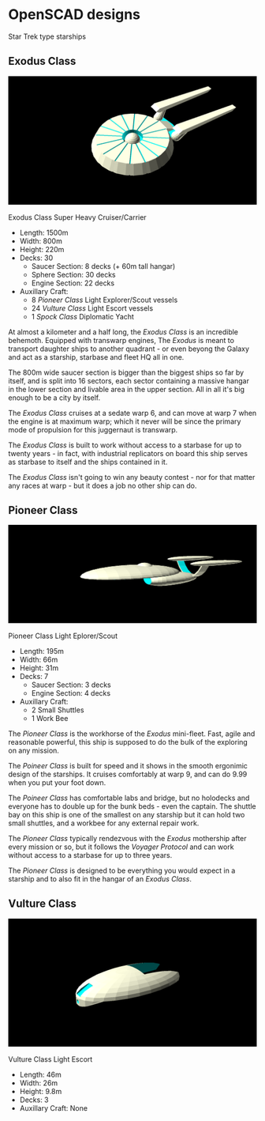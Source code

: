 # OpenSCAD designs

Star Trek type starships

## Exodus Class

![Mother Ship](mothership.png)

Exodus Class Super Heavy Cruiser/Carrier

 * Length: 1500m
 * Width: 800m
 * Height: 220m
 * Decks: 30
   * Saucer Section: 8 decks (+ 60m tall hangar)
   * Sphere Section: 30 decks
   * Engine Section: 22 decks
 * Auxillary Craft:
   * 8 *Pioneer Class* Light Explorer/Scout vessels
   * 24 *Vulture Class* Light Escort vessels
   * 1 *Spock Class* Diplomatic Yacht

At almost a kilometer and a half long, the *Exodus Class* is an incredible 
behemoth. Equipped with transwarp engines, The *Exodus* is meant to 
transport daughter ships to another quadrant - or even beyong the Galaxy
and act as a starship, starbase and fleet HQ all in one.

The 800m wide saucer section is bigger than the biggest ships so far by
itself, and is split into 16 sectors, each sector containing a massive
hangar in the lower section and livable area in the upper section. All in 
all it's big enough to be a city by itself.

The *Exodus Class* cruises at a sedate warp 6, and can move at warp 7 
when the engine is at maximum warp; which it never will be since the 
primary mode of propulsion for this juggernaut is transwarp.

The *Exodus Class* is built to work without access to a starbase for up to 
twenty years - in fact, with industrial replicators on board this ship 
serves as starbase to itself and the ships contained in it.

The *Exodus Class* isn't going to win any beauty contest - nor for that
matter any races at warp - but it does a job no other ship can do.

## Pioneer Class

![Explorer Ship](explorer.png)

Pioneer Class Light Eplorer/Scout

 * Length: 195m
 * Width: 66m
 * Height: 31m
 * Decks: 7
   * Saucer Section: 3 decks
   * Engine Section: 4 decks
 * Auxillary Craft:
   * 2 Small Shuttles
   * 1 Work Bee

The *Pioneer Class* is the workhorse of the *Exodus* mini-fleet. Fast, agile
and reasonable powerful, this ship is supposed to do the bulk of the exploring
on any mission.

The *Poineer Class* is built for speed and it shows in the smooth ergonimic
design of the starships. It cruises comfortably at warp 9, and can do 9.99 
when you put your foot down.

The *Poineer Class* has comfortable labs and bridge, but no holodecks and
everyone has to double up for the bunk beds - even the captain. The shuttle
bay on this ship is one of the smallest on any starship but it can hold two
small shuttles, and a workbee for any external repair work.

The *Pioneer Class* typically rendezvous with the *Exodus* mothership after 
every mission or so, but it follows the *Voyager Protocol* and can work without
access to a starbase for up to three years.

The *Pioneer Class* is designed to be everything you would expect in a starship
and to also fit in the hangar of an *Exodus Class*.

## Vulture Class

![Attack Ship](attack.png)

Vulture Class Light Escort

 * Length: 46m
 * Width: 26m
 * Height: 9.8m
 * Decks: 3
 * Auxillary Craft: None

